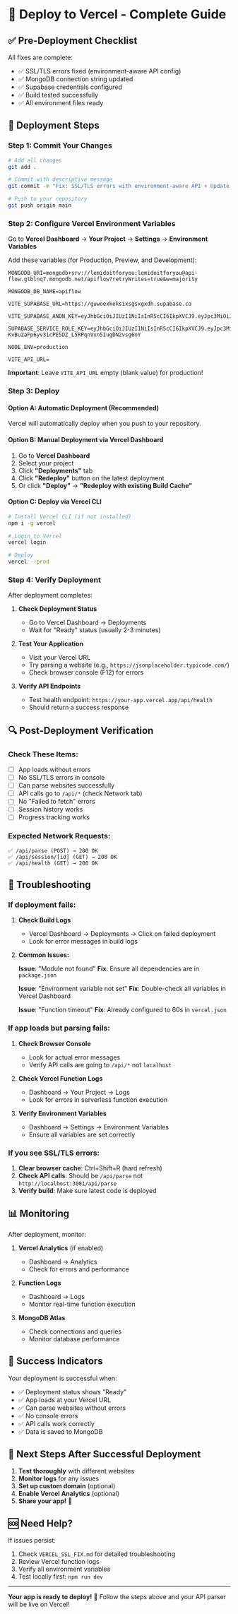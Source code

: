# 🚀 Deploy to Vercel - Complete Guide

## ✅ Pre-Deployment Checklist

All fixes are complete:
- ✅ SSL/TLS errors fixed (environment-aware API config)
- ✅ MongoDB connection string updated
- ✅ Supabase credentials configured
- ✅ Build tested successfully
- ✅ All environment files ready

## 🎯 Deployment Steps

### Step 1: Commit Your Changes

```bash
# Add all changes
git add .

# Commit with descriptive message
git commit -m "Fix: SSL/TLS errors with environment-aware API + Update credentials"

# Push to your repository
git push origin main
```

### Step 2: Configure Vercel Environment Variables

Go to **Vercel Dashboard** → **Your Project** → **Settings** → **Environment Variables**

Add these variables (for Production, Preview, and Development):

```
MONGODB_URI=mongodb+srv://lemidoitforyou:lemidoitforyou@api-flow.gtblnq7.mongodb.net/apiflow?retryWrites=true&w=majority

MONGODB_DB_NAME=apiflow

VITE_SUPABASE_URL=https://guwoexkeksixsgsxgxdh.supabase.co

VITE_SUPABASE_ANON_KEY=eyJhbGciOiJIUzI1NiIsInR5cCI6IkpXVCJ9.eyJpc3MiOiJzdXBhYmFzZSIsInJlZiI6Imd1d29leGtla3NpeHNnc3hneGRoIiwicm9sZSI6ImFub24iLCJpYXQiOjE3NjE1ODY5NzgsImV4cCI6MjA3NzE2Mjk3OH0.3SooppIOJOZyqfPIP45GeB0sLKbVQICmhBuTskdZ2iY

SUPABASE_SERVICE_ROLE_KEY=eyJhbGciOiJIUzI1NiIsInR5cCI6IkpXVCJ9.eyJpc3MiOiJzdXBhYmFzZSIsInJlZiI6Imd1d29leGtla3NpeHNnc3hneGRoIiwicm9sZSI6InNlcnZpY2Vfcm9sZSIsImlhdCI6MTc2MTU4Njk3OCwiZXhwIjoyMDc3MTYyOTc4fQ.-KvBu2aFp6yv3icPE5DZ_L5RPqnVxn5IugDN2vsg6nY

NODE_ENV=production

VITE_API_URL=
```

**Important**: Leave `VITE_API_URL` empty (blank value) for production!

### Step 3: Deploy

#### Option A: Automatic Deployment (Recommended)
Vercel will automatically deploy when you push to your repository.

#### Option B: Manual Deployment via Vercel Dashboard
1. Go to **Vercel Dashboard**
2. Select your project
3. Click **"Deployments"** tab
4. Click **"Redeploy"** button on the latest deployment
5. Or click **"Deploy"** → **"Redeploy with existing Build Cache"**

#### Option C: Deploy via Vercel CLI
```bash
# Install Vercel CLI (if not installed)
npm i -g vercel

# Login to Vercel
vercel login

# Deploy
vercel --prod
```

### Step 4: Verify Deployment

After deployment completes:

1. **Check Deployment Status**
   - Go to Vercel Dashboard → Deployments
   - Wait for "Ready" status (usually 2-3 minutes)

2. **Test Your Application**
   - Visit your Vercel URL
   - Try parsing a website (e.g., `https://jsonplaceholder.typicode.com/`)
   - Check browser console (F12) for errors

3. **Verify API Endpoints**
   - Test health endpoint: `https://your-app.vercel.app/api/health`
   - Should return a success response

## 🔍 Post-Deployment Verification

### Check These Items:

- [ ] App loads without errors
- [ ] No SSL/TLS errors in console
- [ ] Can parse websites successfully
- [ ] API calls go to `/api/*` (check Network tab)
- [ ] No "Failed to fetch" errors
- [ ] Session history works
- [ ] Progress tracking works

### Expected Network Requests:
```
✅ /api/parse (POST) → 200 OK
✅ /api/session/[id] (GET) → 200 OK
✅ /api/health (GET) → 200 OK
```

## 🐛 Troubleshooting

### If deployment fails:

1. **Check Build Logs**
   - Vercel Dashboard → Deployments → Click on failed deployment
   - Look for error messages in build logs

2. **Common Issues:**

   **Issue**: "Module not found"
   **Fix**: Ensure all dependencies are in `package.json`

   **Issue**: "Environment variable not set"
   **Fix**: Double-check all variables in Vercel Dashboard

   **Issue**: "Function timeout"
   **Fix**: Already configured to 60s in `vercel.json`

### If app loads but parsing fails:

1. **Check Browser Console**
   - Look for actual error messages
   - Verify API calls are going to `/api/*` not `localhost`

2. **Check Vercel Function Logs**
   - Dashboard → Your Project → Logs
   - Look for errors in serverless function execution

3. **Verify Environment Variables**
   - Dashboard → Settings → Environment Variables
   - Ensure all variables are set correctly

### If you see SSL/TLS errors:

1. **Clear browser cache**: Ctrl+Shift+R (hard refresh)
2. **Check API calls**: Should be `/api/parse` not `http://localhost:3001/api/parse`
3. **Verify build**: Make sure latest code is deployed

## 📊 Monitoring

After deployment, monitor:

1. **Vercel Analytics** (if enabled)
   - Dashboard → Analytics
   - Check for errors and performance

2. **Function Logs**
   - Dashboard → Logs
   - Monitor real-time function execution

3. **MongoDB Atlas**
   - Check connections and queries
   - Monitor database performance

## 🎉 Success Indicators

Your deployment is successful when:
- ✅ Deployment status shows "Ready"
- ✅ App loads at your Vercel URL
- ✅ Can parse websites without errors
- ✅ No console errors
- ✅ API calls work correctly
- ✅ Data is saved to MongoDB

## 📝 Next Steps After Successful Deployment

1. **Test thoroughly** with different websites
2. **Monitor logs** for any issues
3. **Set up custom domain** (optional)
4. **Enable Vercel Analytics** (optional)
5. **Share your app!** 🎊

## 🆘 Need Help?

If issues persist:
1. Check `VERCEL_SSL_FIX.md` for detailed troubleshooting
2. Review Vercel function logs
3. Verify all environment variables
4. Test locally first: `npm run dev`

---

**Your app is ready to deploy!** 🚀
Follow the steps above and your API parser will be live on Vercel!
